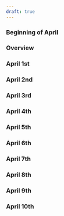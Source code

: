 ```yaml
---
draft: true
---
```

### Beginning of April

### Overview

### April 1st

### April 2nd

### April 3rd

### April 4th

### April 5th

### April 6th

### April 7th

### April 8th

### April 9th

### April 10th
